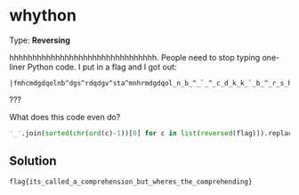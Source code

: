 # whython

Type: **Reversing**

hhhhhhhhhhhhhhhhhhhhhhhhhhhhhhhh. People need to stop typing one-liner Python code.
I put in a flag and I got out:
```
|fmhcmdgdqolnb^dgs^rdqdgv^sta^mnhrmdgdqol_n_b_^_`_^_c_d_k_k_`_b_^_r_s_h_z_f_`_k_e
```
???

What does this code even do?
```py
'_'.join(sorted(chr(ord(c)-1))[0] for c in list(reversed(flag))).replace("_", "", 40)
```

## Solution

`flag{its_called_a_comprehension_but_wheres_the_comprehending}`
